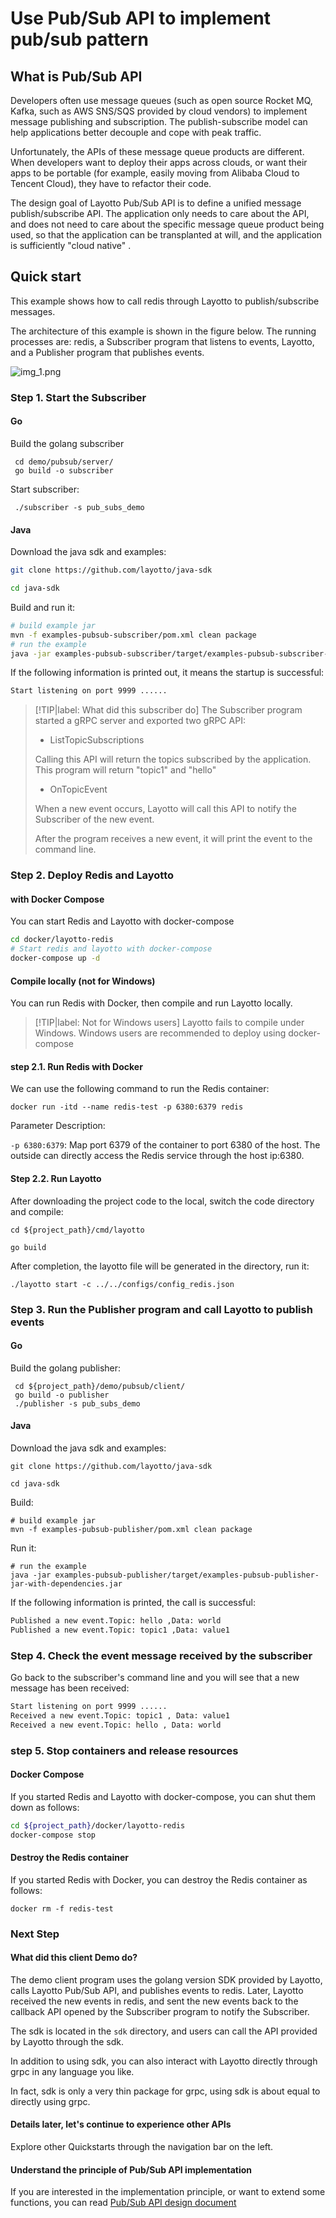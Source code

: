 # Use Pub/Sub API to implement pub/sub pattern
## What is Pub/Sub API
Developers often use message queues (such as open source Rocket MQ, Kafka, such as AWS SNS/SQS provided by cloud vendors) to implement message publishing and subscription. The publish-subscribe model can help applications better decouple and cope with peak traffic.

Unfortunately, the APIs of these message queue products are different. When developers want to deploy their apps across clouds, or want their apps to be portable (for example, easily moving from Alibaba Cloud to Tencent Cloud), they have to refactor their code.

The design goal of Layotto Pub/Sub API is to define a unified message publish/subscribe API. The application only needs to care about the API, and does not need to care about the specific message queue product being used, so that the application can be transplanted at will, and the application is sufficiently "cloud native" .

## Quick start
This example shows how to call redis through Layotto to publish/subscribe messages.

The architecture of this example is shown in the figure below. The running processes are: redis, a Subscriber program that listens to events, Layotto, and a Publisher program that publishes events.

![img_1.png](/img/mq/start/img_1.png)

### Step 1. Start the Subscriber
<!-- tabs:start -->
#### **Go**
Build the golang subscriber

```shell
 cd demo/pubsub/server/
 go build -o subscriber
 ```

Start subscriber:

```shell @background
 ./subscriber -s pub_subs_demo
```

#### **Java**

Download the java sdk and examples:

```bash
git clone https://github.com/layotto/java-sdk
```

```bash
cd java-sdk
```

Build and run it:

```bash
# build example jar
mvn -f examples-pubsub-subscriber/pom.xml clean package
# run the example
java -jar examples-pubsub-subscriber/target/examples-pubsub-subscriber-jar-with-dependencies.jar
```

<!-- tabs:end -->

If the following information is printed out, it means the startup is successful:

```bash
Start listening on port 9999 ...... 
```

> [!TIP|label: What did this subscriber do]
> The Subscriber program started a gRPC server and exported two gRPC API:
>
> - ListTopicSubscriptions
>
> Calling this API will return the topics subscribed by the application. This program will return "topic1" and "hello"
>
> - OnTopicEvent
>
> When a new event occurs, Layotto will call this API to notify the Subscriber of the new event.
>
> After the program receives a new event, it will print the event to the command line.

### Step 2. Deploy Redis and Layotto
<!-- tabs:start -->
#### **with Docker Compose**
You can start Redis and Layotto with docker-compose

```bash
cd docker/layotto-redis
# Start redis and layotto with docker-compose
docker-compose up -d
```

#### **Compile locally (not for Windows)**
You can run Redis with Docker, then compile and run Layotto locally.

> [!TIP|label: Not for Windows users]
> Layotto fails to compile under Windows. Windows users are recommended to deploy using docker-compose

#### step 2.1. Run Redis with Docker

We can use the following command to run the Redis container:

```shell
docker run -itd --name redis-test -p 6380:6379 redis
```

Parameter Description:

`-p 6380:6379`: Map port 6379 of the container to port 6380 of the host. The outside can directly access the Redis service through the host ip:6380.

#### Step 2.2. Run Layotto

After downloading the project code to the local, switch the code directory and compile:

```shell
cd ${project_path}/cmd/layotto
```

```shell @if.not.exist layotto
go build
```

After completion, the layotto file will be generated in the directory, run it:

```shell @background
./layotto start -c ../../configs/config_redis.json
```

<!-- tabs:end -->

### Step 3. Run the Publisher program and call Layotto to publish events
<!-- tabs:start -->
#### **Go**
Build the golang publisher:

```shell
 cd ${project_path}/demo/pubsub/client/
 go build -o publisher
 ./publisher -s pub_subs_demo
```

#### **Java**

Download the java sdk and examples:

```shell @if.not.exist java-sdk
git clone https://github.com/layotto/java-sdk
```

```shell
cd java-sdk
```

Build:

```shell @if.not.exist examples-pubsub-publisher/target/examples-pubsub-publisher-jar-with-dependencies.jar
# build example jar
mvn -f examples-pubsub-publisher/pom.xml clean package
```

Run it:

```shell
# run the example
java -jar examples-pubsub-publisher/target/examples-pubsub-publisher-jar-with-dependencies.jar
```

<!-- tabs:end -->

If the following information is printed, the call is successful:

```bash
Published a new event.Topic: hello ,Data: world
Published a new event.Topic: topic1 ,Data: value1
```

### Step 4. Check the event message received by the subscriber

Go back to the subscriber's command line and you will see that a new message has been received:

```bash
Start listening on port 9999 ......
Received a new event.Topic: topic1 , Data: value1
Received a new event.Topic: hello , Data: world
```

### step 5. Stop containers and release resources
<!-- tabs:start -->
#### **Docker Compose**
If you started Redis and Layotto with docker-compose, you can shut them down as follows:

```bash
cd ${project_path}/docker/layotto-redis
docker-compose stop
```

#### **Destroy the Redis container**
If you started Redis with Docker, you can destroy the Redis container as follows:

```shell
docker rm -f redis-test
```

<!-- tabs:end -->

### Next Step
#### What did this client Demo do?
The demo client program uses the golang version SDK provided by Layotto, calls Layotto Pub/Sub API, and publishes events to redis. Later, Layotto received the new events in redis, and sent the new events back to the callback API opened by the Subscriber program to notify the Subscriber.

The sdk is located in the `sdk` directory, and users can call the API provided by Layotto through the sdk.

In addition to using sdk, you can also interact with Layotto directly through grpc in any language you like.

In fact, sdk is only a very thin package for grpc, using sdk is about equal to directly using grpc.

#### Details later, let's continue to experience other APIs
Explore other Quickstarts through the navigation bar on the left.


#### Understand the principle of Pub/Sub API implementation
If you are interested in the implementation principle, or want to extend some functions, you can read [Pub/Sub API design document](en/design/pubsub/pubsub-api-and-compability-with-dapr-component.md)
